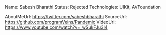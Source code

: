 Name: Sabesh Bharathi
Status: Rejected
Technologies: UIKit, AVFoundation

AboutMeUrl: https://twitter.com/sabeshbharathi
SourceUrl: https://github.com/programVeins/Pandemic
VideoUrl: https://www.youtube.com/watch?v=_wSukFJu3I4

<!---
EXAMPLE
Name: John Appleseed
Status: Submitted <or> Winner <or> Distinguished <or> Rejected
Technologies: SwiftUI, RealityKit, CoreGraphic

AboutMeUrl: https://linkedin.com/in/johnappleseed
SourceUrl: https://github.com/johnappleseed/wwdc2025
VideoUrl: https://youtu.be/ABCDE123456
-->
